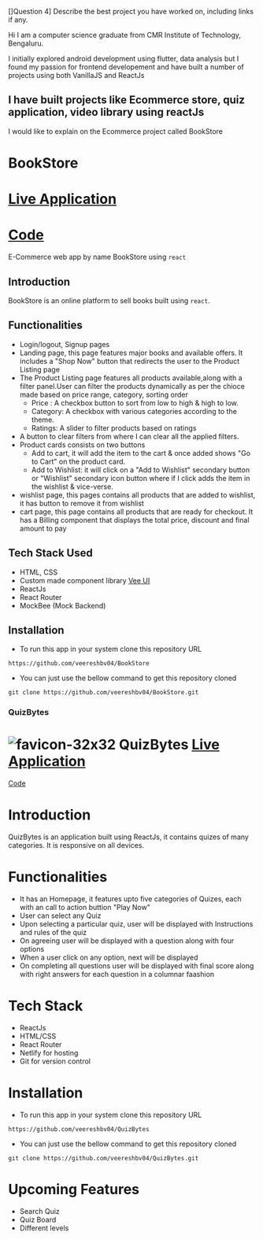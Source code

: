 []Question 4] Describe the best project you have worked on, including links if any.


Hi I am a computer science graduate from CMR Institute of Technology, Bengaluru.

I initially explored android development using flutter, data analysis but I found my passion for frontend developement and have built a number of projects using both VanillaJS and ReactJs

## I have built projects like Ecommerce store, quiz application, video library using reactJs

I would like to explain on the Ecommerce project called BookStore


# BookStore 
# [Live Application](https://reactquizbytes.netlify.app/)
# [Code](https://github.com/veereshbv04/BookStore)
 E-Commerce web app by name BookStore using `react`

## Introduction
 BookStore is an online platform to sell books built using `react`. 

## Functionalities
* Login/logout, Signup pages
* Landing page, this page features major books and available offers. It includes a "Shop Now" button that
    redirects the user to the Product Listing page
* The Product Listing page features all products available,along with a filter panel.User can  filter the products dynamically as per the chioce made based on price range, category, sorting order
  * Price : A checkbox button to sort from low to high & high to low.
  * Category: A checkbox with various categories according to the theme.
  * Ratings: A slider to filter products based on ratings
* A button to clear filters from where I can clear all the applied filters.
* Product cards consists on two buttons
  * Add to cart, it will add the item to the cart & once added shows "Go to Cart" on the product card.
  * Add to Wishlist: it will click on a "Add to Wishlist" secondary button or "Wishlist" secondary icon button where if I click adds the item in the wishlist & vice-verse.
* wishlist page, this pages contains all products that are added to wishlist, it has button to remove it from wishlist
* cart page, this page contains all products that are ready for checkout. It has a Billing component that displays the total price, discount and final amount to pay

## Tech Stack Used
- HTML, CSS
- Custom made component library [Vee UI]()
- ReactJs
- React Router
- MockBee (Mock Backend)

## Installation
- To run this app in your system clone this repository URL 
 ```
 https://github.com/veereshbv04/BookStore
 ```
 - You can just use the bellow command to get this repository cloned
 ```
 git clone https://github.com/veereshbv04/BookStore.git
 ```



 ### QuizBytes
 # ![favicon-32x32](https://user-images.githubusercontent.com/55256099/173639590-54276489-81ed-4011-a83a-feec8c21f9c9.png) QuizBytes [Live Application](https://reactquizbytes.netlify.app/)
[Code](https://github.com/veereshbv04/QuizBytes)


# Introduction
 QuizBytes is an application built using ReactJs, it contains quizes of many categories. It is responsive on all devices.
 
 # Functionalities
* It has an Homepage, it features upto five categories of Quizes, each with an call to action buttion "Play Now"
* User can select any Quiz
* Upon selecting a particular quiz, user will be displayed with Instructions and rules of the quiz
* On agreeing user will be displayed with a question along with four options
* When a user click on any option, next will be displayed
* On completing all questions user will be displayed with final score along with right answers for each question in a columnar faashion

# Tech Stack
* ReactJs
* HTML/CSS
* React Router
* Netlify for hosting
* Git for version control

# Installation
- To run this app in your system clone this repository URL 
 ```
 https://github.com/veereshbv04/QuizBytes
 ```
 - You can just use the bellow command to get this repository cloned
 ```
 git clone https://github.com/veereshbv04/QuizBytes.git
 ```
 
 # Upcoming Features
 * Search Quiz
 * Quiz Board
 * Different levels 
 
 